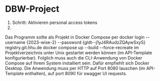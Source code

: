 # DBW-Project
1. Schritt: Aktivieren personal access tokens
2. 
Das Programm sollte als Projekt in Docker Compose per
docker login --username {2023-wise-2} --password {gldt--j1yJ4RAudzZQAywSxyS} registry.git.hhu.de
docker compose up --build --force-recreate
im Projektverzeichnis unter Unix gestartet werden können (im API-Template konfigurierbar).
Folglich muss auch die CLI-Anwendung von Docker Compose auf Ihrem System installiert sein. Dafür empfiehlt sich Docker Desktop.
Die Anwendung muss per HTTP auf Port 8080 lauschen (im API-Template enthalten), auf port 8090 für swagger UI requests.
